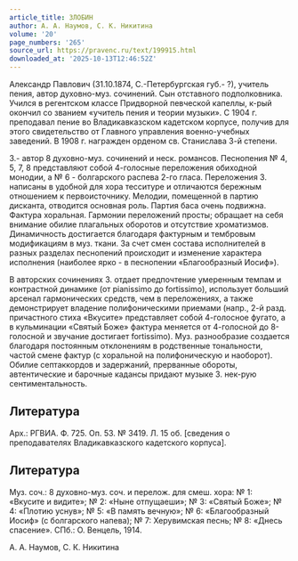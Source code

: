 ```yaml
---
article_title: ЗЛОБИН
author: А. А. Наумов, С. К. Никитина
volume: '20'
page_numbers: '265'
source_url: https://pravenc.ru/text/199915.html
downloaded_at: '2025-10-13T12:46:52Z'
---
```


Александр Павлович (31.10.1874, С.-Петербургская губ.- ?), учитель пения, автор духовно-муз. сочинений. Сын отставного подполковника. Учился в регентском классе Придворной певческой капеллы, к-рый окончил со званием «учитель пения и теории музыки». С 1904 г. преподавал пение во Владикавказском кадетском корпусе, получив для этого свидетельство от Главного управления военно-учебных заведений. В 1908 г. награжден орденом св. Станислава 3-й степени.

З.- автор 8 духовно-муз. сочинений и неск. романсов. Песнопения № 4, 5, 7, 8 представляют собой 4-голосные переложения обиходной монодии, а № 6 - болгарского распева 2-го гласа. Переложения З. написаны в удобной для хора тесситуре и отличаются бережным отношением к первоисточнику. Мелодии, помещенной в партию дисканта, отводится основная роль. Партия баса очень подвижна. Фактура хоральная. Гармонии переложений просты; обращает на себя внимание обилие плагальных оборотов и отсутствие хроматизмов. Динамичность достигается благодаря фактурным и тембровым модификациям в муз. ткани. За счет смен состава исполнителей в разных разделах песнопений происходит и изменение характера исполнения (наиболее ярко - в песнопении «Благообразный Иосиф»).

В авторских сочинениях З. отдает предпочтение умеренным темпам и контрастной динамике (от pianissimo до fortissimo), использует больший арсенал гармонических средств, чем в переложениях, а также демонстрирует владение полифоническими приемами (напр., 2-й разд. причастного стиха «Вкусите» представляет собой 4-голосное фугато, а в кульминации «Святый Боже» фактура меняется от 4-голосной до 8-голосной и звучание достигает fortissimo). Муз. разнообразие создается благодаря постоянным отклонениям в родственные тональности, частой смене фактур (с хоральной на полифоническую и наоборот). Обилие септаккордов и задержаний, прерванные обороты, автентические и барочные кадансы придают музыке З. нек-рую сентиментальность.

## Литература

Арх.: РГВИА. Ф. 725. Оп. 53. № 3419. Л. 15 об. [сведения о преподавателях Владикавказского кадетского корпуса].

## Литература

Муз. соч.: 8 духовно-муз. соч. и перелож. для смеш. хора: № 1: «Вкусите и видите»; № 2: «Ныне отпущаеши»; № 3: «Святый Боже»; № 4: «Плотию уснув»; № 5: «В память вечную»; № 6: «Благообразный Иосиф» (с болгарского напева); № 7: Херувимская песнь; № 8: «Днесь спасение». СПб.: О. Венцель, 1914.

А. А. Наумов, С. К. Никитина
